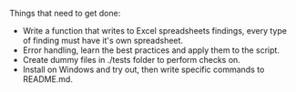 Things that need to get done:
- Write a function that writes to Excel spreadsheets findings, 
every type of finding must have it's own spreadsheet.
- Error handling, learn the best practices and apply them to the script.
- Create dummy files in ./tests folder to perform checks on.
- Install on Windows and try out, then write specific commands to README.md.